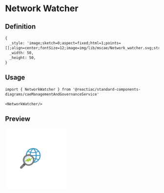 # Network Watcher

## Definition

```
{
  _style: 'image;sketch=0;aspect=fixed;html=1;points=[];align=center;fontSize=12;image=img/lib/mscae/Network_watcher.svg;strokeColor=none;',
  _width: 50,
  _height: 50,
}
```

## Usage

```
import { NetworkWatcher } from '@reactiac/standard-components-diagrams/caeManagementAndGovernanceService'

<NetworkWatcher/>
```

## Preview

<img src="./network-watcher.png" width="200"/>
